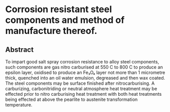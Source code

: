 # Corrosion resistant steel components and method of manufacture thereof.

## Abstract
To impart good salt spray corrosion resistance to alloy steel components, such components are gas nitro carburised at 550 C to 800 C to produce an epsilon layer, oxidised to produce an Fe₃O₄ layer not more than 1 micrometre thick, quenched into an oil water emulsion, degreased and then wax coated. The steel components may be surface finished after nitrocarburising. A carburizing, carbonitriding or neutral atmosphere heat treatment may be effected prior to nitro carburising heat treatment with both heat treatments being effected at above the pearlite to austenite transformation temperature.